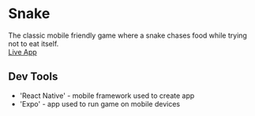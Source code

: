 # Snake
The classic mobile friendly game where a snake chases food while trying not to eat itself.<br/>
[Live App](https://expo.io/@tdonovan79/expo-template-bare)

## Dev Tools
 - 'React Native' - mobile framework used to create app
 - 'Expo' - app used to run game on mobile devices
